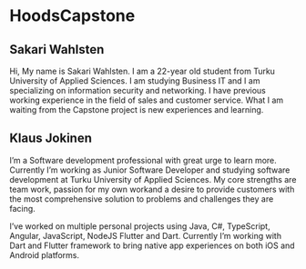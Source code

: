 # HoodsCapstone

## Sakari Wahlsten
Hi,
My name is Sakari Wahlsten. I am a 22-year old student from Turku University of Applied Sciences. I am studying Business IT and I am specializing on information security and networking. I have previous working experience in the field of sales and customer service. What I am waiting from the Capstone project is new experiences and learning. 


## Klaus Jokinen

I’m a Software development professional with great urge to learn more. Currently I’m working as Junior Software Developer and studying software development at Turku University of Applied Sciences. My core strengths are team work, passion for my own workand a desire to provide customers with the most comprehensive solution to problems and challenges they are facing.

I’ve worked on multiple personal projects using Java, C#, TypeScript, Angular, JavaScript, NodeJS Flutter and Dart. Currently I’m working with Dart and Flutter framework to bring native app experiences on both iOS and Android platforms.
